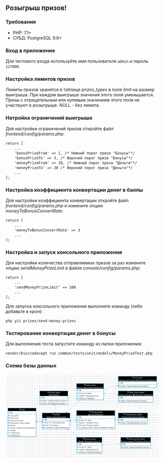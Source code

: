 Розыгрыш призов!
---------------

### Требования
- PHP: 7.1+
- СУБД: PostgreSQL 9.6+

### Вход в приложение
Для тестового входа используйте имя пользователя `admin` и пароль `127000`.

### Настройка лимитов призов
Лимиты призов хранятся в таблице *prizes_types* в поле *limit* на размер выигрыша.
При каждом выигрыше значения этого поля уменьшается.
Призы с отрицательным или нулевым значением этого поля не участвуют в розыгрыше.
NULL - без лимита.

### Натройка ограничений выигрыша
Для настройки ограничений призов откройте файл *frontend/config/params.php*:
```
return [
    ...
    'bonusPrizeFrom' => 1, /* Нижний порог приза "Бонусы"*/
    'bonusPrizeTo' => 3, /* Верхний порог приза "Бонусы"*/
    'moneyPrizeFrom' => 10, /* Нижный порог приза "Деньги"*/
    'moneyPrizeTo' => 20 /* Верхний порог приза "Деньги"*/
    ...
];
```

### Настройка коэффициента конвертации денег в баллы
Для настройки коэффициента конвертации откройте файл *frontend/config/params.php* и измените опцию *moneyToBonusConvertRate*:
```
return [
    ...
    'moneyToBonusConvertRate' => 3
    ...
];
```

### Настройка и запуск консольного приложения
Для настройки количества отправляемых призов за раз измените опцию *sendMoneyPrizeLimit* в файле *console/config/params.php*:
```
return [
    ...
    'sendMoneyPrizeLimit' => 100
    ...
];

```

Для запуска консольного приложения выполните команду (либо добавьте в крон):
```
php yii prizes/send-money-prizes
```

### Тестирование конвертации денег в бонусы
Для выполнения теста запустите команду из папки приложения:
```
vendor/bin/codecept run common/tests/unit/models/MoneyPrizeTest.php
```

### Схема базы данных
![alt text](docs/db.png "Схема БД")
